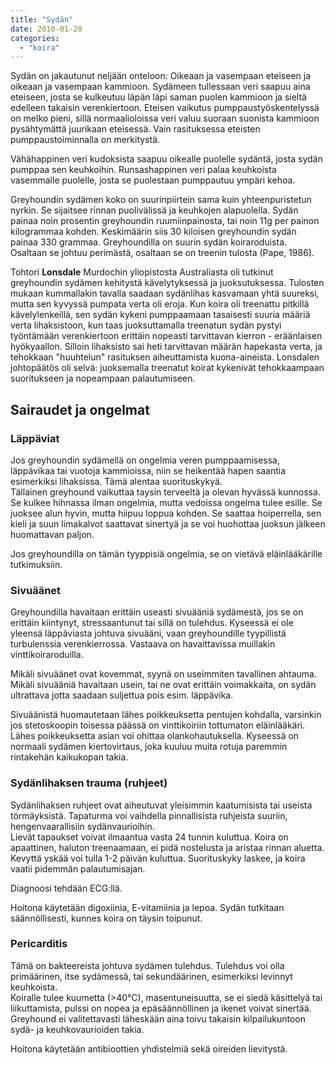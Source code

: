 ```yaml
---
title: "Sydän"
date: 2010-01-20
categories: 
  - "koira"
---
```


Sydän on jakautunut neljään onteloon: Oikeaan ja vasempaan eteiseen ja oikeaan ja vasempaan kammioon. Sydämeen tullessaan veri saapuu aina eteiseen, josta se kulkeutuu läpän läpi saman puolen kammioon ja sieltä edelleen takaisin verenkiertoon. Eteisen vaikutus pumppaustyöskentelyssä on melko pieni, sillä normaalioloissa veri valuu suoraan suonista kammioon pysähtymättä juurikaan eteisessä. Vain rasituksessa eteisten pumppaustoiminnalla on merkitystä.

Vähähappinen veri kudoksista saapuu oikealle puolelle sydäntä, josta sydän pumppaa sen keuhkoihin. Runsashappinen veri palaa keuhkoista vasemmalle puolelle, josta se puolestaan pumppautuu ympäri kehoa.

Greyhoundin sydämen koko on suurinpiirtein sama kuin yhteenpuristetun nyrkin. Se sijaitsee rinnan puolivälissä ja keuhkojen alapuolella. Sydän painaa noin prosentin greyhoundin ruumiinpainosta, tai noin 11g per painon kilogrammaa kohden. Keskimäärin siis 30 kiloisen greyhoundin sydän painaa 330 grammaa. Greyhoundilla on suurin sydän koiraroduista. Osaltaan se johtuu perimästä, osaltaan se on treenin tulosta (Pape, 1986).

Tohtori **Lonsdale** Murdochin yliopistosta Australiasta oli tutkinut greyhoundin sydämen kehitystä kävelytyksessä ja juoksutuksessa. Tulosten mukaan kummallakin tavalla saadaan sydänlihas kasvamaan yhtä suureksi, mutta sen kyvyssä pumpata verta oli eroja. Kun koira oli treenattu pitkillä kävelylenkeillä, sen sydän kykeni pumppaamaan tasaisesti suuria määriä verta lihaksistoon, kun taas juoksuttamalla treenatun sydän pystyi työntämään verenkiertoon erittäin nopeasti tarvittavan kierron - eräänlaisen hyökyaallon. Silloin lihaksisto sai heti tarvittavan määrän hapekasta verta, ja tehokkaan "huuhtelun" rasituksen aiheuttamista kuona-aineista. Lonsdalen johtopäätös oli selvä: juoksemalla treenatut koirat kykenivät tehokkaampaan suoritukseen ja nopeampaan palautumiseen.

<!--more-->

## Sairaudet ja ongelmat

### Läppäviat

Jos greyhoundin sydämellä on ongelmia veren pumppaamisessa, läppävikaa tai vuotoja kammioissa, niin se heikentää hapen saantia esimerkiksi lihaksissa. Tämä alentaa suorituskykyä.  
Tällainen greyhound vaikuttaa taysin terveeltä ja olevan hyvässä kunnossa. Se kulkee hihnassa ilman ongelmia, mutta vedoissa ongelma tulee esille. Se juoksee alun hyvin, mutta hiipuu loppua kohden. Se saattaa hoiperrella, sen kieli ja suun limakalvot saattavat sinertyä ja se voi huohottaa juoksun jälkeen huomattavan paljon.

Jos greyhoundilla on tämän tyyppisiä ongelmia, se on vietävä eläinlääkärille tutkimuksiin.

### Sivuäänet

Greyhoundilla havaitaan erittäin useasti sivuääniä sydämestä, jos se on erittäin kiintynyt, stressaantunut tai sillä on tulehdus. Kyseessä ei ole yleensä läppäviasta johtuva sivuääni, vaan greyhoundille tyypillistä turbulenssia verenkierrossa. Vastaava on havaittavissa muillakin vinttikoiraroduilla.

Mikäli sivuäänet ovat kovemmat, syynä on useimmiten tavallinen ahtauma. Mikäli sivuääniä havaitaan usein, tai ne ovat erittäin voimakkaita, on sydän ultrattava jotta saadaan suljettua pois esim. läppävika.

Sivuäänistä huomautetaan lähes poikkeuksetta pentujen kohdalla, varsinkin jos stetoskoopin toisessa päässä on vinttikoiriin tottumaton eläinlääkäri. Lähes poikkeuksetta asian voi ohittaa olankohautuksella. Kyseessä on normaali sydämen kiertovirtaus, joka kuuluu muita rotuja paremmin rintakehän kaikukopan takia.

### Sydänlihaksen trauma (ruhjeet)

Sydänlihaksen ruhjeet ovat aiheutuvat yleisimmin kaatumisista tai useista törmäyksistä. Tapaturma voi vaihdella pinnallisista ruhjeista suuriin, hengenvaarallisiin sydänvaurioihin.  
Lievät tapaukset voivat ilmaantua vasta 24 tunnin kuluttua. Koira on apaattinen, haluton treenaamaan, ei pidä nostelusta ja aristaa rinnan aluetta. Kevyttä yskää voi tulla 1-2 päivän kuluttua. Suorituskyky laskee, ja koira vaatii pidemmän palautumisajan.

Diagnoosi tehdään ECG:llä.

Hoitona käytetään digoxiinia, E-vitamiinia ja lepoa. Sydän tutkitaan säännöllisesti, kunnes koira on täysin toipunut.

### Pericarditis

Tämä on bakteereista johtuva sydämen tulehdus. Tulehdus voi olla primäärinen, itse sydämessä, tai sekundäärinen, esimerkiksi levinnyt keuhkoista.  
Koiralle tulee kuumetta (>40°C), masentuneisuutta, se ei siedä käsittelyä tai liikuttamista, pulssi on nopea ja epäsäännöllinen ja ikenet voivat sinertää.  
Greyhound ei valitettavasti läheskään aina toivu takaisin kilpailukuntoon sydä- ja keuhkovaurioiden takia.

Hoitona käytetään antibioottien yhdistelmiä sekä oireiden lievitystä.
